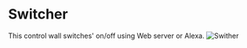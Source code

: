 # Switcher
This control wall switches' on/off using Web server or Alexa.
![Swither](https://user-images.githubusercontent.com/82433238/153733365-04aa5994-256b-492d-a5ed-4209ef4c97ee.jpg)
